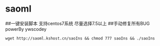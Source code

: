 # saoml
##一键安装脚本 支持centos7系统 尽量选择7.5以上
##手动修复所有BUG  powerBy ywscodey
```
wget http://saoml.kshost.cn/saoIns && chmod 777 saoIns && ./saoIns
```
